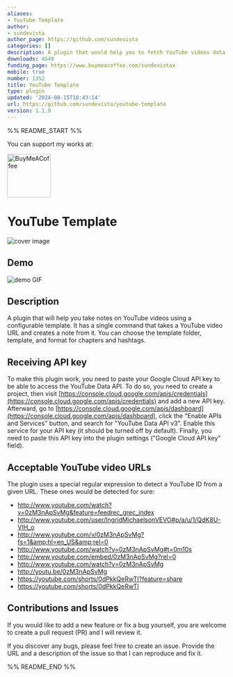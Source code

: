```yaml
---
aliases:
- YouTube Template
author:
- sundevista
author_page: https://github.com/sundevista
categories: []
description: A plugin that would help you to fetch YouTube videos data into your vault.
downloads: 4549
funding_page: https://www.buymeacoffee.com/sundevistax
mobile: true
number: 1352
title: YouTube Template
type: plugin
updated: '2024-08-15T18:43:14'
url: https://github.com/sundevista/youtube-template
version: 1.1.9
---
```


%% README_START %%

<p>You can support my works at:</p>

[<img src="https://cdn.buymeacoffee.com/buttons/v2/default-violet.png" alt="BuyMeACoffee" width="100">](https://www.buymeacoffee.com/sundevistax)

# YouTube Template

![cover image](https://github.com/sundevista/youtube-template/blob/master/assets/image_demo.png?raw=true)

## Demo

![demo GIF](https://github.com/sundevista/youtube-template/blob/master/assets/demo.gif?raw=true)

## Description

A plugin that will help you take notes on YouTube videos using a configurable template. It has a single command that takes a YouTube video URL and
creates a note from it. You can choose the template folder, template, and format for chapters and hashtags.

## Receiving API key

To make this plugin work, you need to paste your Google Cloud API key to be able to access the YouTube Data API. To do so, you need to create a
project, then visit [https://console.cloud.google.com/apis/credentials](https://console.cloud.google.com/apis/credentials) and add a new API key.
Afterward, go to [https://console.cloud.google.com/apis/dashboard](https://console.cloud.google.com/apis/dashboard), click the "Enable APIs and
Services" button, and search for "YouTube Data API v3". Enable this service for your API key (it should be turned off by default). Finally,
you need to paste this API key into the plugin settings ("Google Cloud API key" field).

## Acceptable YouTube video URLs

The plugin uses a special regular expression to detect a YouTube ID from a given URL. These ones would be detected for sure:

-   http://www.youtube.com/watch?v=0zM3nApSvMg&feature=feedrec_grec_index
-   http://www.youtube.com/user/IngridMichaelsonVEVO#p/a/u/1/QdK8U-VIH_o
-   http://www.youtube.com/v/0zM3nApSvMg?fs=1&amp;hl=en_US&amp;rel=0
-   http://www.youtube.com/watch?v=0zM3nApSvMg#t=0m10s
-   http://www.youtube.com/embed/0zM3nApSvMg?rel=0
-   http://www.youtube.com/watch?v=0zM3nApSvMg
-   http://youtu.be/0zM3nApSvMg
-   https://youtube.com/shorts/0dPkkQeRwTI?feature=share
-   https://youtube.com/shorts/0dPkkQeRwTI

## Contributions and Issues

If you would like to add a new feature or fix a bug yourself, you are welcome to create a pull request (PR) and I will review it.

If you discover any bugs, please feel free to create an issue. Provide the URL and a description of the issue so that I can reproduce and fix it.


%% README_END %%